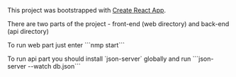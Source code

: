 This project was bootstrapped with [Create React App](https://github.com/facebook/create-react-app).
<p>
  There are two parts of the project - front-end (web directory) and back-end (api directory)
</p>
<p>
  To run web part just enter ```nmp start```
</p>
<p>
  To run api part you should install `json-server` globally and run ```json-server --watch db.json```
</p>